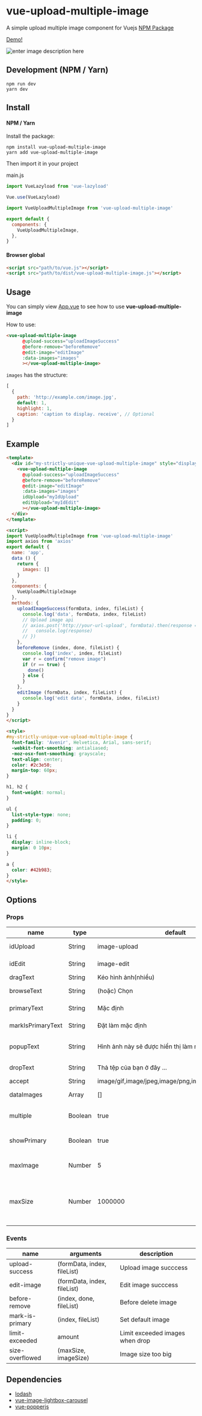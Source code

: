 

# vue-upload-multiple-image
A simple upload multiple image component for Vuejs
[NPM Package](https://www.npmjs.com/package/vue-upload-multiple-image)

[Demo!](https://codepen.io/lekhang2512/pen/qJmQaZ)

![enter image description here](https://raw.githubusercontent.com/lekhang2512/vue-upload-multiple-image/master/src/assets/demo.png)

## Development (NPM / Yarn)
```
npm run dev
yarn dev
```

## Install

#### NPM / Yarn

Install the package:

```
npm install vue-upload-multiple-image
yarn add vue-upload-multiple-image
```

Then import it in your project

main.js
```javascript
import VueLazyload from 'vue-lazyload'

Vue.use(VueLazyload)
```

```javascript
import VueUploadMultipleImage from 'vue-upload-multiple-image'

export default {
  components: {
    VueUploadMultipleImage,
  },
}
```

#### Browser global

```html
<script src="path/to/vue.js"></script>
<script src="path/to/dist/vue-upload-multiple-image.js"></script>
```

## Usage

You can simply view [App.vue](https://github.com/lekhang2512/vue-image-lightbox-carousel/blob/master/src/App.vue) to see how to use **vue-upload-multiple-image**

How to use:
```html
<vue-upload-multiple-image
      @upload-success="uploadImageSuccess"
      @before-remove="beforeRemove"
      @edit-image="editImage"
      :data-images="images"
      ></vue-upload-multiple-image>
```
`images` has the structure:
```javascript
[
  {
    path: 'http://example.com/image.jpg',
    default: 1,
    highlight: 1,
    caption: 'caption to display. receive', // Optional
  }
]
```
## Example
```html
<template>
  <div id="my-strictly-unique-vue-upload-multiple-image" style="display: flex; justify-content: center;">
    <vue-upload-multiple-image
      @upload-success="uploadImageSuccess"
      @before-remove="beforeRemove"
      @edit-image="editImage"
      :data-images="images"
      idUpload="myIdUpload"
      editUpload="myIdEdit"
      ></vue-upload-multiple-image>
  </div>
</template>

<script>
import VueUploadMultipleImage from 'vue-upload-multiple-image'
import axios from 'axios'
export default {
  name: 'app',
  data () {
    return {
      images: []
    }
  },
  components: {
    VueUploadMultipleImage
  },
  methods: {
    uploadImageSuccess(formData, index, fileList) {
      console.log('data', formData, index, fileList)
      // Upload image api
      // axios.post('http://your-url-upload', formData).then(response => {
      //   console.log(response)
      // })
    },
    beforeRemove (index, done, fileList) {
      console.log('index', index, fileList)
      var r = confirm("remove image")
      if (r == true) {
        done()
      } else {
      }
    },
    editImage (formData, index, fileList) {
      console.log('edit data', formData, index, fileList)
    }
  }
}
</script>

<style>
#my-strictly-unique-vue-upload-multiple-image {
  font-family: 'Avenir', Helvetica, Arial, sans-serif;
  -webkit-font-smoothing: antialiased;
  -moz-osx-font-smoothing: grayscale;
  text-align: center;
  color: #2c3e50;
  margin-top: 60px;
}

h1, h2 {
  font-weight: normal;
}

ul {
  list-style-type: none;
  padding: 0;
}

li {
  display: inline-block;
  margin: 0 10px;
}

a {
  color: #42b983;
}
</style>

```
## Options

### Props
<table>
  <thead>
    <tr>
      <th>name</th>
      <th>type</th>
      <th>default</th>
      <th>description</th>
    </tr>
  </thead>
  <tbody>
  <tr>
      <td>idUpload</td>
      <td>String</td>
      <td>image-upload</td>
      <td>Id of input upload</td>
    </tr>
    <tr>
      <td>idEdit</td>
      <td>String</td>
      <td>image-edit</td>
      <td>Id of input edit</td>
    </tr>
    <tr>
      <td>dragText</td>
      <td>String</td>
      <td>Kéo hình ảnh(nhiều)</td>
      <td>Drag Text</td>
    </tr>
    <tr>
      <td>browseText</td>
      <td>String</td>
      <td>(hoặc) Chọn</td>
      <td>Browse Text</td>
    </tr>
    <tr>
      <td>primaryText</td>
      <td>String</td>
      <td>Mặc định</td>
      <td>Primary Text</td>
    </tr>
    <tr>
      <td>markIsPrimaryText</td>
      <td>String</td>
      <td>Đặt làm mặc định</td>
      <td>Set default image</td>
    </tr>
    <tr>
      <td>popupText</td>
      <td>String</td>
      <td>Hình ảnh này sẽ được hiển thị làm mặc định</td>
      <td>Description default image</td>
    </tr>
    <tr>
      <td>dropText</td>
      <td>String</td>
      <td>Thả tệp của bạn ở đây ...</td>
      <td>Drag and drop</td>
    </tr>
    <tr>
      <td>accept</td>
      <td>String</td>
      <td>image/gif,image/jpeg,image/png,image/bmp,image/jpg</td>
      <td>Accept</td>
    </tr>
    <tr>
      <td>dataImages</td>
      <td>Array</td>
      <td>[]</td>
      <td>Array images</td>
    </tr>
    <tr>
      <td>multiple</td>
      <td>Boolean</td>
      <td>true</td>
      <td>Set upload multiple image</td>
    </tr>
     <tr>
      <td>showPrimary</td>
      <td>Boolean</td>
      <td>true</td>
      <td>Show text default image</td>
    </tr>
     <tr>
      <td>maxImage</td>
      <td>Number</td>
      <td>5</td>
      <td>Maximum upload image</td>
    </tr>
    <tr>
      <td>maxSize</td>
      <td>Number</td>
      <td>1000000</td>
      <td>Maximum upload image size in bytes (default -- 1MB)</td>
    </tr>
  </tbody>
</table>

### Events
<table>
  <thead>
    <tr>
      <th>name</th>
      <th>arguments</th>
      <th>description</th>
    </tr>
  </thead>
  <tbody>
    <tr>
      <td>upload-success</td>
      <td>(formData, index, fileList)</td>
      <td>Upload image succcess</td>
    </tr>
    <tr>
      <td>edit-image</td>
      <td>(formData, index, fileList)</td>
      <td>Edit image succcess</td>
    </tr>
    <tr>
      <td>before-remove</td>
      <td>(index, done, fileList)</td>
      <td>Before delete image</td>
    </tr>
    <tr>
      <td>mark-is-primary</td>
      <td>(index, fileList)</td>
      <td>Set default image</td>
    </tr>
    <tr>
      <td>limit-exceeded</td>
      <td>amount</td>
      <td>Limit exceeded images when drop</td>
    </tr>
    <tr>
      <td>size-overflowed</td>
      <td>(maxSize, imageSize)</td>
      <td>Image size too big</td>
    </tr>
  </tbody>
</table>

## Dependencies
- [lodash](https://github.com/lodash/lodash/)
- [vue-image-lightbox-carousel](https://github.com/lekhang2512/vue-image-lightbox-carousel)
- [vue-popperjs](https://github.com/RobinCK/vue-popper#readme)
